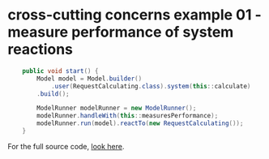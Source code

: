 # cross-cutting concerns example 01 - measure performance of system reactions
``` java
	public void start() {
		Model model = Model.builder()
			.user(RequestCalculating.class).system(this::calculate)
		.build();

		ModelRunner modelRunner = new ModelRunner();
		modelRunner.handleWith(this::measuresPerformance);
		modelRunner.run(model).reactTo(new RequestCalculating());
	}
```
For the full source code, [look here](https://github.com/bertilmuth/requirementsascode/blob/master/requirementsascodeexamples/crosscuttingconcerns/src/main/java/crosscuttingconcerns/CrossCuttingConcerns01.java).
